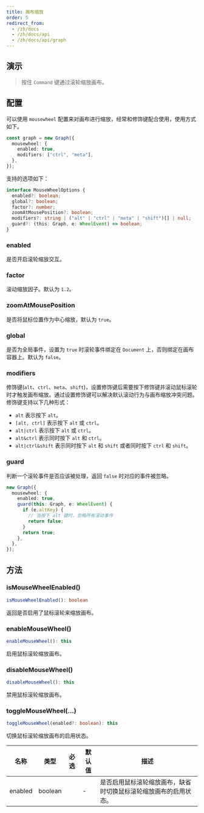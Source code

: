 ```yaml
---
title: 画布缩放
order: 5
redirect_from:
  - /zh/docs
  - /zh/docs/api
  - /zh/docs/api/graph
---
```


## 演示

> 按住 `Command` 键通过滚轮缩放画布。

<code id="api-graph-mousewheel" src="@/src/api/mousewheel/playground/index.tsx"></code>

## 配置

可以使用 `mousewheel` 配置来对画布进行缩放，经常和修饰键配合使用，使用方式如下。

```ts
const graph = new Graph({
  mousewheel: {
    enabled: true,
    modifiers: ["ctrl", "meta"],
  },
});
```

支持的选项如下：

```ts
interface MouseWheelOptions {
  enabled?: boolean;
  global?: boolean;
  factor?: number;
  zoomAtMousePosition?: boolean;
  modifiers?: string | ("alt" | "ctrl" | "meta" | "shift")[] | null;
  guard?: (this: Graph, e: WheelEvent) => boolean;
}
```

### enabled

是否开启滚轮缩放交互。

### factor

滚动缩放因子。默认为 `1.2`。

### zoomAtMousePosition

是否将鼠标位置作为中心缩放，默认为 `true`。

### global

是否为全局事件，设置为 `true` 时滚轮事件绑定在 `Document` 上，否则绑定在画布容器上。默认为 `false`。

### modifiers

修饰键(`alt`、`ctrl`、`meta`、`shift`)，设置修饰键后需要按下修饰键并滚动鼠标滚轮时才触发画布缩放。通过设置修饰键可以解决默认滚动行为与画布缩放冲突问题。修饰键支持以下几种形式：

- `alt` 表示按下 `alt`。
- `[alt, ctrl]` 表示按下 `alt` 或 `ctrl`。
- `alt|ctrl` 表示按下 `alt` 或 `ctrl`。
- `alt&ctrl` 表示同时按下 `alt` 和 `ctrl`。
- `alt|ctrl&shift` 表示同时按下 `alt` 和 `shift` 或者同时按下 `ctrl` 和 `shift`。

### guard

判断一个滚轮事件是否应该被处理，返回 `false` 时对应的事件被忽略。

```ts
new Graph({
  mousewheel: {
    enabled: true,
    guard(this: Graph, e: WheelEvent) {
      if (e.altKey) {
        // 当按下 alt 键时，忽略所有滚动事件
        return false;
      }
      return true;
    },
  },
});
```

## 方法

### isMouseWheelEnabled()

```ts
isMouseWheelEnabled(): boolean
```

返回是否启用了鼠标滚轮来缩放画布。

### enableMouseWheel()

```ts
enableMouseWheel(): this
```

启用鼠标滚轮缩放画布。

### disableMouseWheel()

```ts
disableMouseWheel(): this
```

禁用鼠标滚轮缩放画布。

### toggleMouseWheel(...)

```ts
toggleMouseWheel(enabled?: boolean): this
```

切换鼠标滚轮缩放画布的启用状态。


| 名称    | 类型    | 必选 | 默认值 | 描述                                                           |
|---------|---------|:----:|--------|--------------------------------------------------------------|
| enabled | boolean |      | -      | 是否启用鼠标滚轮缩放画布，缺省时切换鼠标滚轮缩放画布的启用状态。 |

